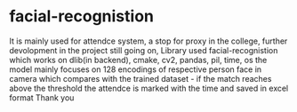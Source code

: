 # facial-recognistion
It is mainly used for attendce system, 
a stop for proxy in the college,
further devolopment in the project still going on, 
Library used facial-recognistion which works on dlib(in backend), cmake, cv2, pandas, pil, time, os
the model mainly focuses on 128 encodings of respective person face in camera which compares  with the trained dataset - 
if the match reaches above the threshold the attendce is marked with the time and saved in excel format
Thank you
